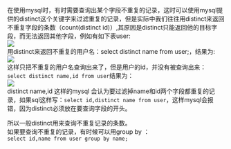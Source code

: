 在使用mysql时，有时需要查询出某个字段不重复的记录，这时可以使用mysql提供的distinct这个关键字来过滤重复的记录，但是实际中我们往往用distinct来返回不重复字段的条数（count(distinct id)）,其原因是distinct只能返回他的目标字段，而无法返回其他字段，例如有如下表user:  
![](1.png)  
用distinct来返回不重复的用户名：select distinct name from user;，结果为:  
![](2.png)  
这样只把不重复的用户名查询出来了，但是用户的id，并没有被查询出来：  
```select distinct name,id from user```结果为：  
![](3.png)  
distinct name,id 这样的mysql 会认为要过滤掉name和id两个字段都重复的记录，如果sql这样写：```select id,distinct name from user```，这样mysql会报错，因为distinct必须放在要查询字段的开头。

所以一般distinct用来查询不重复记录的条数。  
如果要查询不重复的记录，有时候可以用group by ：    
```select id,name from user group by name;```


